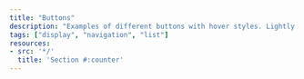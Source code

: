 ```yaml
---
title: "Buttons"
description: "Examples of different buttons with hover styles. Lightly styled buttons with which to build your pages and dashboards."
tags: ["display", "navigation", "list"]
resources:
- src: '*/'
  title: 'Section #:counter'
---
```

